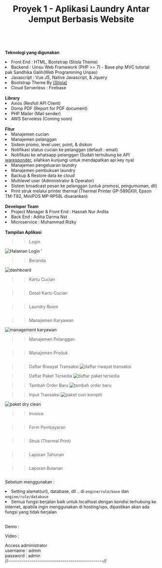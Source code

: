 <h1 align="center">Proyek 1 - Aplikasi Laundry Antar Jemput Berbasis Website</h1>
<br>
<span align="center">

</span>

<br/><br/>
<b>Teknologi yang digunakan</b>
<li>Front End : HTML, Bootstrap (Stisla Theme)</li>
<li>Backend : Uinsu Web Framework (PHP >= 7) - Base php MVC tutorial pak Sandhika Galih(Web Programming Unpas)</li>
<li>Javascript : Vue JS, Native Javascript, & Jquery</li>
<li>Bootstrap Theme By <a href='https://demo.getstisla.com/index.html'>[Stisla]</a></li>
<li>Cloud Serverless : Firebase</li>
<br/>
<b>Library</b>
<li>Axios (Resfull API Client)</li>
<li>Domp PDF (Report for PDF document)</li>
<li>PHP Mailer (Mail sender)</li>
<li>AWS Serveless (Coming soon)</li>
<br/>
<b>Fitur</b>
<li> Manajemen cucian</li>
<li> Manajemen pelanggan</li>
<li> Sistem promo, level user, point, & diskon</li>
<li> Notifikasi status cucian ke pelanggan (default : email)</li>
<li> Notifikasi ke whatsapp pelanggan (Sudah terhubung ke API <a href='https://waresponder.co.id'>waresponder</a>, silahkan kunjungi untuk mendapatkan api key nya)</li>
<li> Manajemen pengeluaran laundry</li>
<li> Manajemen pembukuan laundry</li>
<li> Backup & Restore data ke cloud</li>
<li> Multilevel user (Administrator & Operator)</li>
<li> Sistem broadcast pesan ke pelanggan (untuk promosi, pengumuman, dll)</li>
<li> Print struk melalui printer thermal (Thermal Printer GP-5890XIII, Epson TM-T82, MiniPOS MP-RP58L disarankan)</li>
<br/>
<b>Developer Team</b>
<li> Project Manager & Front End : Hasnah Nur Ardita</li>
<li> Back End : Aditia Darma Nst</li>
<li> Microservice : Muhammad Rizky</li>
<br/>
<b>Tampilan Aplikasi</b>
<br/>

>> Login

![Halaman Login](https://user-images.githubusercontent.com/95596815/163185309-d31fbd9e-44c8-43ac-b19e-b5dea616cb80.png)
'

>> Beranda

![dashboard](https://user-images.githubusercontent.com/95598563/163194208-a66681d0-9f80-40d0-8e6f-70fc95497b26.jpeg)

>> Kartu Cucian

<img src=''>

>> Detail Kartu Cucian 

<img src=''>

>> Laundry Room

<img src=''>

>> Manajemen Karyawan

![management karyawan](https://user-images.githubusercontent.com/95598563/163194484-580c804e-8b71-4f3a-8363-caa0b8713e47.jpeg)

>> Manajemen Pelanggan

<img src=''>

>> Manajemen Produk

<img src=''>

>> Daftar Riwayat Transaksi
![daftar riwayat transaksi](https://user-images.githubusercontent.com/95598563/163194620-59c4a001-9441-4637-99fc-b9f32289d99d.jpeg)

>> Daftar Paket Tersedia
![daftar paket tersedia](https://user-images.githubusercontent.com/95598563/163194807-4f64f41f-4c3c-4a89-a7d5-b3e2ad5adc0b.jpeg)

>> Tambah Order Baru
![tambah order baru](https://user-images.githubusercontent.com/95598563/163194984-f211433c-0a96-4af2-8039-a57d2af372fc.jpeg)

>> Input Transaksi
![paket cuci komplit](https://user-images.githubusercontent.com/95598563/163195144-80edc5f3-b155-4b2d-bc17-3d3e8cf45bd1.jpeg)

![paket dry clean](https://user-images.githubusercontent.com/95598563/163195758-20854336-921c-4b27-aa22-d9b6523dedd3.jpeg)

>> Invoice

<img src=''>

>> Form Pembayaran

<img src=''>

>> Struk (Thermal Print)

<img src=''>

>> Laporan Tahunan

<img src=''>

>> Laporan Bulanan 

<img src=' '>

<br/>

Sebelum menggunakan : <br/>
<li> Setting alamat(url), database, dll ..  di <code>engine/rule/base</code> dan <code>engine/rule/database</code> </li>
<li> Semua fungsi berjalan baik untuk localhost dengan kondisi terhubung ke internet, apabila  ingin menggunakan di hosting/vps, dipastikan akan ada fungsi yang tidak berjalan </li>
<br/>

Demo : 

Video : 

Access administrator<br/>
username : admin<br/>
password : admin<br/>
//-------------------------------------------------//
